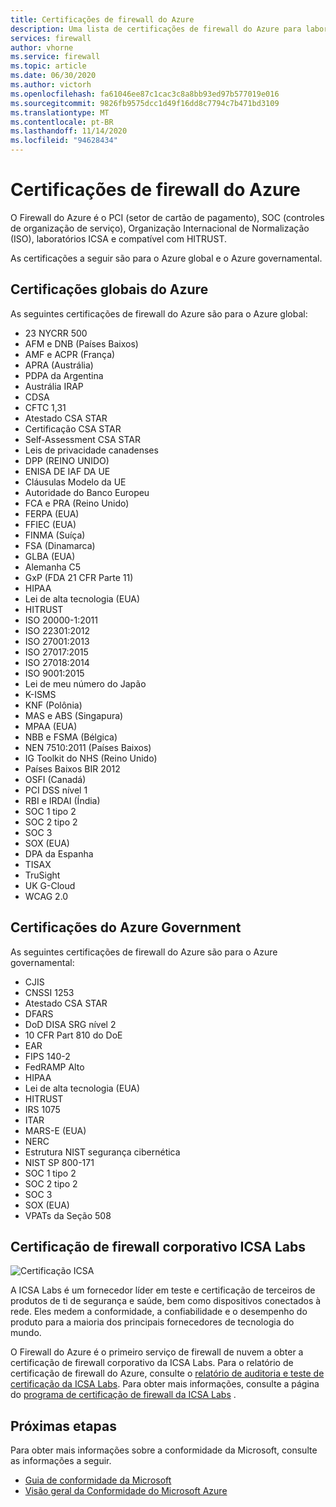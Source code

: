```yaml
---
title: Certificações de firewall do Azure
description: Uma lista de certificações de firewall do Azure para laboratórios de PCI, SOC, ISO e ICSA
services: firewall
author: vhorne
ms.service: firewall
ms.topic: article
ms.date: 06/30/2020
ms.author: victorh
ms.openlocfilehash: fa61046ee87c1cac3c8a8bb93ed97b577019e016
ms.sourcegitcommit: 9826fb9575dcc1d49f16dd8c7794c7b471bd3109
ms.translationtype: MT
ms.contentlocale: pt-BR
ms.lasthandoff: 11/14/2020
ms.locfileid: "94628434"
---
```

# <a name="azure-firewall-certifications"></a>Certificações de firewall do Azure

O Firewall do Azure é o PCI (setor de cartão de pagamento), SOC (controles de organização de serviço), Organização Internacional de Normalização (ISO), laboratórios ICSA e compatível com HITRUST.

As certificações a seguir são para o Azure global e o Azure governamental.

## <a name="global-azure-certifications"></a>Certificações globais do Azure

As seguintes certificações de firewall do Azure são para o Azure global:

- 23 NYCRR 500
- AFM e DNB (Países Baixos)
- AMF e ACPR (França)
- APRA (Austrália)
- PDPA da Argentina
- Austrália IRAP
- CDSA
- CFTC 1,31
- Atestado CSA STAR
- Certificação CSA STAR
- Self-Assessment CSA STAR
- Leis de privacidade canadenses
- DPP (REINO UNIDO)
- ENISA DE IAF DA UE
- Cláusulas Modelo da UE
- Autoridade do Banco Europeu
- FCA e PRA (Reino Unido)
- FERPA (EUA)
- FFIEC (EUA)
- FINMA (Suíça)
- FSA (Dinamarca)
- GLBA (EUA)
- Alemanha C5
- GxP (FDA 21 CFR Parte 11)
- HIPAA
- Lei de alta tecnologia (EUA)
- HITRUST
- ISO 20000-1:2011
- ISO 22301:2012
- ISO 27001:2013
- ISO 27017:2015
- ISO 27018:2014
- ISO 9001:2015
- Lei de meu número do Japão
- K-ISMS
- KNF (Polônia)
- MAS e ABS (Singapura)
- MPAA (EUA)
- NBB e FSMA (Bélgica)
- NEN 7510:2011 (Países Baixos)
- IG Toolkit do NHS (Reino Unido)
- Países Baixos BIR 2012
- OSFI (Canadá)
- PCI DSS nível 1
- RBI e IRDAI (Índia)
- SOC 1 tipo 2
- SOC 2 tipo 2
- SOC 3
- SOX (EUA)
- DPA da Espanha
- TISAX
- TruSight
- UK G-Cloud
- WCAG 2.0


## <a name="azure-government-certifications"></a>Certificações do Azure Government

As seguintes certificações de firewall do Azure são para o Azure governamental:

- CJIS
- CNSSI 1253
- Atestado CSA STAR
- DFARS
- DoD DISA SRG nível 2
- 10 CFR Part 810 do DoE
- EAR
- FIPS 140-2
- FedRAMP Alto
- HIPAA
- Lei de alta tecnologia (EUA)
- HITRUST
- IRS 1075
- ITAR
- MARS-E (EUA)
- NERC
- Estrutura NIST segurança cibernética
- NIST SP 800-171
- SOC 1 tipo 2
- SOC 2 tipo 2
- SOC 3
- SOX (EUA)
- VPATs da Seção 508

## <a name="icsa-labs-corporate-firewall-certification"></a>Certificação de firewall corporativo ICSA Labs

![Certificação ICSA](media/overview/icsa-cert-firewall-small.png)

A ICSA Labs é um fornecedor líder em teste e certificação de terceiros de produtos de ti de segurança e saúde, bem como dispositivos conectados à rede. Eles medem a conformidade, a confiabilidade e o desempenho do produto para a maioria dos principais fornecedores de tecnologia do mundo.

O Firewall do Azure é o primeiro serviço de firewall de nuvem a obter a certificação de firewall corporativo da ICSA Labs. Para o relatório de certificação de firewall do Azure, consulte o [relatório de auditoria e teste de certificação da ICSA Labs](https://aka.ms/ICSALabsCertification). Para obter mais informações, consulte a página do [programa de certificação de firewall da ICSA Labs](https://www.icsalabs.com/technology-program/firewalls) .


## <a name="next-steps"></a>Próximas etapas

Para obter mais informações sobre a conformidade da Microsoft, consulte as informações a seguir.

- [Guia de conformidade da Microsoft](https://servicetrust.microsoft.com/ViewPage/MSComplianceGuide)
- [Visão geral da Conformidade do Microsoft Azure](https://gallery.technet.microsoft.com/Overview-of-Azure-c1be3942)
